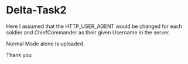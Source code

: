 # Delta-Task2

Here I assumed that the HTTP_USER_AGENT would be changed for each soldier and ChiefCommander as their given Username in the server.

Normal Mode alone is uploaded.

Thank you
